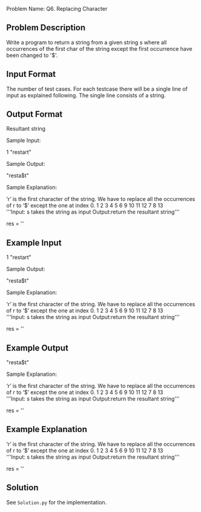Problem Name: Q6. Replacing Character

## Problem Description

Write a program to return a string from a given string s where all occurrences of
the first char of the string except the first occurrence have been changed to '$'.

## Input Format

The number of test cases. For each testcase there will be a single line of input as explained following.
The single line consists of a string.

## Output Format

Resultant string

Sample Input:

1
"restart"

Sample Output:

"resta$t"

Sample Explanation:

‘r’ is the first character of the string. We have to replace all the occurrences of r to ‘$’
except the one at index 0.
1
2
3
4
5
6
9
10
11
12
7
8
13
'''Input: s takes the string as input
Output:return the resultant string'''

res = ''

## Example Input

1
"restart"

Sample Output:

"resta$t"

Sample Explanation:

‘r’ is the first character of the string. We have to replace all the occurrences of r to ‘$’
except the one at index 0.
1
2
3
4
5
6
9
10
11
12
7
8
13
'''Input: s takes the string as input
Output:return the resultant string'''

res = ''

## Example Output

"resta$t"

Sample Explanation:

‘r’ is the first character of the string. We have to replace all the occurrences of r to ‘$’
except the one at index 0.
1
2
3
4
5
6
9
10
11
12
7
8
13
'''Input: s takes the string as input
Output:return the resultant string'''

res = ''

## Example Explanation

‘r’ is the first character of the string. We have to replace all the occurrences of r to ‘$’
except the one at index 0.
1
2
3
4
5
6
9
10
11
12
7
8
13
'''Input: s takes the string as input
Output:return the resultant string'''

res = ''

## Solution

See `Solution.py` for the implementation.